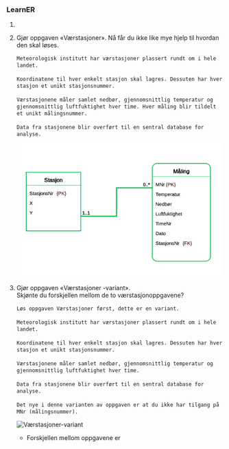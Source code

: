### LearnER

1.  

2.  Gjør oppgaven «Værstasjoner». Nå får du ikke like mye hjelp til hvordan den skal løses.  

    ```
    Meteorologisk institutt har værstasjoner plassert rundt om i hele landet.

    Koordinatene til hver enkelt stasjon skal lagres. Dessuten har hver stasjon et unikt stasjonsnummer.

    Værstasjonene måler samlet nedbør, gjennomsnittlig temperatur og gjennomsnittlig luftfuktighet hver time. Hver måling blir tildelt et unikt målingsnummer.

    Data fra stasjonene blir overført til en sentral database for analyse.
    ```

    ![Værstasjoner](images/værstasjoner.png)

3.  Gjør oppgaven «Værstasjoner -variant».  
    Skjønte du forskjellen mellom de to værstasjonoppgavene?  

    ```
    Løs oppgaven Værstasjoner først, dette er en variant.

    Meteorologisk institutt har værstasjoner plassert rundt om i hele landet.

    Koordinatene til hver enkelt stasjon skal lagres. Dessuten har hver stasjon et unikt stasjonsnummer.

    Værstasjonene måler samlet nedbør, gjennomsnittlig temperatur og gjennomsnittlig luftfuktighet hver time.

    Data fra stasjonene blir overført til en sentral database for analyse.

    Det nye i denne varianten av oppgaven er at du ikke har tilgang på MNr (målingsnummer).
    ```

    ![Værstasjoner-variant](images/værstasjoner-variant.png)  

    - Forskjellen mellom oppgavene er 